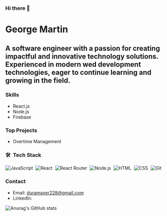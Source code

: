 ### Hi there 👋

<!--
**gmartin1603/gmartin1603** is a ✨ _special_ ✨ repository because its `README.md` (this file) appears on your GitHub profile.

Here are some ideas to get you started:

- 🔭 I’m currently working on ...
- 🌱 I’m currently learning ...
- 👯 I’m looking to collaborate on ...
- 🤔 I’m looking for help with ...
- 💬 Ask me about ...
- 📫 How to reach me: ...
- 😄 Pronouns: ...
- ⚡ Fun fact: ...
-->
# George Martin

## A software engineer with a passion for creating impactful and innovative technology solutions. Experienced in modern wed development technologies, eager to continue learning and growing in the field.

### Skills
- React.js
- Node.js
- Firebase

### Top Projects
- Overtime Management

### 🛠 &nbsp;Tech Stack

![JavaScript](https://img.shields.io/badge/-JavaScript-05122A?style=flat&logo=javascript)&nbsp;
![React](https://img.shields.io/badge/-React-05122A?style=flat&logo=react)&nbsp;
![React Router](https://img.shields.io/badge/-React-Router-05122A?style=flat&logo=react-router)&nbsp;
![Node.js](https://img.shields.io/badge/-Node.js-05122A?style=flat&logo=node.js)&nbsp;
![HTML](https://img.shields.io/badge/-HTML-05122A?style=flat&logo=HTML5)&nbsp;
![CSS](https://img.shields.io/badge/-CSS-05122A?style=flat&logo=CSS3&logoColor=1572B6)&nbsp;
![Git](https://img.shields.io/badge/-Git-05122A?style=flat&logo=git)&nbsp;

### Contact
- Email: duramaxer228@gmail.com
- LinkedIn:

![Anurag's GitHub stats](https://github-readme-stats.vercel.app/api?username=gmartin1603&theme=dark&show_icons=true)
